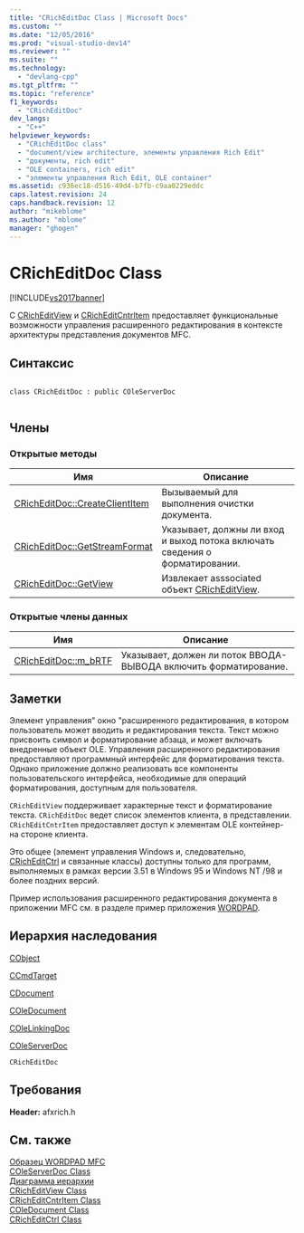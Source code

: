 ```yaml
---
title: "CRichEditDoc Class | Microsoft Docs"
ms.custom: ""
ms.date: "12/05/2016"
ms.prod: "visual-studio-dev14"
ms.reviewer: ""
ms.suite: ""
ms.technology: 
  - "devlang-cpp"
ms.tgt_pltfrm: ""
ms.topic: "reference"
f1_keywords: 
  - "CRichEditDoc"
dev_langs: 
  - "C++"
helpviewer_keywords: 
  - "CRichEditDoc class"
  - "document/view architecture, элементы управления Rich Edit"
  - "документы, rich edit"
  - "OLE containers, rich edit"
  - "элементы управления Rich Edit, OLE container"
ms.assetid: c936ec18-d516-49d4-b7fb-c9aa0229eddc
caps.latest.revision: 24
caps.handback.revision: 12
author: "mikeblome"
ms.author: "mblome"
manager: "ghogen"
---
```

# CRichEditDoc Class
[!INCLUDE[vs2017banner](../../assembler/inline/includes/vs2017banner.md)]

С [CRichEditView](../../mfc/reference/cricheditview-class.md) и [CRichEditCntrItem](../../mfc/reference/cricheditcntritem-class.md) предоставляет функциональные возможности управления расширенного редактирования в контексте архитектуры представления документов MFC.  
  
## Синтаксис  
  
```  
  
class CRichEditDoc : public COleServerDoc  
  
```  
  
## Члены  
  
### Открытые методы  
  
|Имя|Описание|  
|---------|--------------|  
|[CRichEditDoc::CreateClientItem](../Topic/CRichEditDoc::CreateClientItem.md)|Вызываемый для выполнения очистки документа.|  
|[CRichEditDoc::GetStreamFormat](../Topic/CRichEditDoc::GetStreamFormat.md)|Указывает, должны ли вход и выход потока включать сведения о форматировании.|  
|[CRichEditDoc::GetView](../Topic/CRichEditDoc::GetView.md)|Извлекает asssociated объект [CRichEditView](../../mfc/reference/cricheditview-class.md).|  
  
### Открытые члены данных  
  
|Имя|Описание|  
|---------|--------------|  
|[CRichEditDoc::m\_bRTF](../Topic/CRichEditDoc::m_bRTF.md)|Указывает, должен ли поток ВВОДА\-ВЫВОДА включить форматирование.|  
  
## Заметки  
 Элемент управления" окно "расширенного редактирования, в котором пользователь может вводить и редактирования текста.  Текст можно присвоить символ и форматирование абзаца, и может включать внедренные объект OLE.  Управления расширенного редактирования предоставляют программный интерфейс для форматирования текста.  Однако приложение должно реализовать все компоненты пользовательского интерфейса, необходимые для операций форматирования, доступным для пользователя.  
  
 `CRichEditView` поддерживает характерные текст и форматирование текста.  `CRichEditDoc` ведет список элементов клиента, в представлении.  `CRichEditCntrItem` предоставляет доступ к элементам OLE контейнер\- на стороне клиента.  
  
 Это общее \(элемент управления Windows и, следовательно, [CRichEditCtrl](../Topic/CRichEditCtrl%20Class.md) и связанные классы\) доступны только для программ, выполняемых в рамках версии 3.51 в Windows 95 и Windows NT \/98 и более поздних версий.  
  
 Пример использования расширенного редактирования документа в приложении MFC см. в разделе пример приложения [WORDPAD](../../top/visual-cpp-samples.md).  
  
## Иерархия наследования  
 [CObject](../Topic/CObject%20Class.md)  
  
 [CCmdTarget](../Topic/CCmdTarget%20Class.md)  
  
 [CDocument](../Topic/CDocument%20Class.md)  
  
 [COleDocument](../../mfc/reference/coledocument-class.md)  
  
 [COleLinkingDoc](../../mfc/reference/colelinkingdoc-class.md)  
  
 [COleServerDoc](../Topic/COleServerDoc%20Class.md)  
  
 `CRichEditDoc`  
  
## Требования  
 **Header:**  afxrich.h  
  
## См. также  
 [Образец WORDPAD MFC](../../top/visual-cpp-samples.md)   
 [COleServerDoc Class](../Topic/COleServerDoc%20Class.md)   
 [Диаграмма иерархии](../../mfc/hierarchy-chart.md)   
 [CRichEditView Class](../../mfc/reference/cricheditview-class.md)   
 [CRichEditCntrItem Class](../../mfc/reference/cricheditcntritem-class.md)   
 [COleDocument Class](../../mfc/reference/coledocument-class.md)   
 [CRichEditCtrl Class](../Topic/CRichEditCtrl%20Class.md)